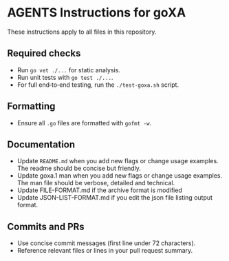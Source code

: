 # AGENTS Instructions for goXA

These instructions apply to all files in this repository.

## Required checks
- Run `go vet ./...` for static analysis.
- Run unit tests with `go test ./...`.
- For full end‑to‑end testing, run the `./test-goxa.sh` script.

## Formatting
- Ensure all `.go` files are formatted with `gofmt -w`.

## Documentation
- Update `README.md` when you add new flags or change usage examples. The readme should be concise but friendly.
- Update goxa.1 man when you add new flags or change usage examples. The man file should be verbose, detailed and technical.
- Update FILE-FORMAT.md if the archive format is modified
- Update JSON-LIST-FORMAT.md if you edit the json file listing output format.

## Commits and PRs
- Use concise commit messages (first line under 72 characters).
- Reference relevant files or lines in your pull request summary.
